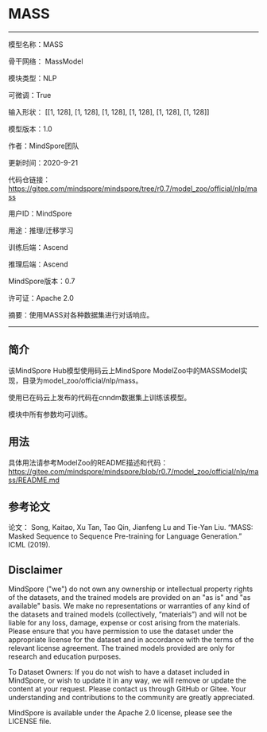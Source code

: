 # MASS

---

模型名称：MASS

骨干网络： MassModel

模块类型：NLP

可微调：True

输入形状： [[1, 128], [1, 128], [1, 128], [1, 128], [1, 128], [1, 128]]

模型版本：1.0

作者：MindSpore团队

更新时间：2020-9-21

代码仓链接： <https://gitee.com/mindspore/mindspore/tree/r0.7/model_zoo/official/nlp/mass>

用户ID：MindSpore

用途：推理/迁移学习

训练后端：Ascend

推理后端：Ascend

MindSpore版本：0.7

许可证：Apache 2.0

摘要：使用MASS对各种数据集进行对话响应。

---

## 简介

该MindSpore Hub模型使用码云上MindSpore ModelZoo中的MASSModel实现，目录为model_zoo/official/nlp/mass。

使用已在码云上发布的代码在cnndm数据集上训练该模型。

模块中所有参数均可训练。

## 用法

具体用法请参考ModelZoo的README描述和代码：
<https://gitee.com/mindspore/mindspore/blob/r0.7/model_zoo/official/nlp/mass/README.md>

## 参考论文

论文： Song, Kaitao, Xu Tan, Tao Qin, Jianfeng Lu and Tie-Yan Liu. “MASS: Masked Sequence to Sequence Pre-training for Language Generation.” ICML (2019).

## Disclaimer

MindSpore ("we") do not own any ownership or intellectual property rights of the datasets, and the trained models are provided on an "as is" and "as available" basis. We make no representations or warranties of any kind of the datasets and trained models (collectively, “materials”) and will not be liable for any loss, damage, expense or cost arising from the materials. Please ensure that you have permission to use the dataset under the appropriate license for the dataset and in accordance with the terms of the relevant license agreement. The trained models provided are only for research and education purposes.

To Dataset Owners: If you do not wish to have a dataset included in MindSpore, or wish to update it in any way, we will remove or update the content at your request. Please contact us through GitHub or Gitee. Your understanding and contributions to the community are greatly appreciated.

MindSpore is available under the Apache 2.0 license, please see the LICENSE file.